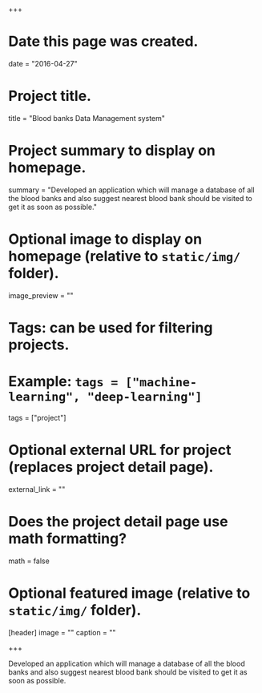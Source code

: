 +++
# Date this page was created.
date = "2016-04-27"

# Project title.
title = "Blood banks Data Management system"

# Project summary to display on homepage.
summary = "Developed an application which will manage a database of all the blood banks and also suggest nearest blood bank should be visited to get it as soon as possible."

# Optional image to display on homepage (relative to `static/img/` folder).
image_preview = ""

# Tags: can be used for filtering projects.
# Example: `tags = ["machine-learning", "deep-learning"]`
tags = ["project"]

# Optional external URL for project (replaces project detail page).
external_link = ""

# Does the project detail page use math formatting?
math = false

# Optional featured image (relative to `static/img/` folder).
[header]
image = ""
caption = ""

+++

Developed an application which will manage a database of all the blood banks and also suggest nearest blood bank should be visited to get it as soon as possible.
